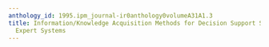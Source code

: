```yaml
---
anthology_id: 1995.ipm_journal-ir0anthology0volumeA31A1.3
title: Information/Knowledge Acquisition Methods for Decision Support Systems and
  Expert Systems
---
```

